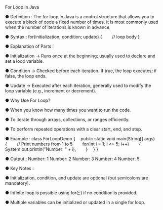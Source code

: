 
For Loop in Java

● Definition :
The for loop in Java is a control structure that allows you to execute a block of code a fixed number of times. It is most commonly used when the number of iterations is known in advance.

● Syntax :
for(initialization; condition; update)
{
  // loop body
}

● Explanation of Parts :

● Initialization → Runs once at the beginning; usually used to declare and set a loop variable.

● Condition → Checked before each iteration. If true, the loop executes; if false, the loop ends.

● Update → Executed after each iteration, generally used to modify the loop variable (e.g., increment or decrement).

● Why Use For Loop?

● When you know how many times you want to run the code.

● To iterate through arrays, collections, or ranges efficiently.

● To perform repeated operations with a clear start, end, and step.

● Example :
class ForLoopDemo
{
 public static void main(String[] args)
 {
  // Print numbers from 1 to 5
  for(int i = 1; i <= 5; i++)
  {
   System.out.println("Number: " + i);
  }
 }
}

● Output :
Number: 1
Number: 2
Number: 3
Number: 4
Number: 5

● Key Notes :

● Initialization, condition, and update are optional (but semicolons are mandatory).

● Infinite loop is possible using for(;;) if no condition is provided.

● Multiple variables can be initialized or updated in a single for loop.
